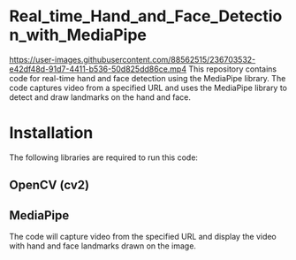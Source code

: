 # Real_time_Hand_and_Face_Detection_with_MediaPipe
https://user-images.githubusercontent.com/88562515/236703532-e42df48d-91d7-4411-b536-50d825dd86ce.mp4
This repository contains code for real-time hand and face detection using the MediaPipe library. The code captures video from a specified URL and uses the MediaPipe library to detect and draw landmarks on the hand and face.

# Installation
The following libraries are required to run this code:

## OpenCV (cv2)
## MediaPipe

The code will capture video from the specified URL and display the video with hand and face landmarks drawn on the image.
